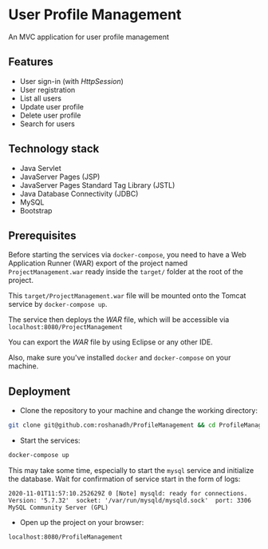 # User Profile Management
An MVC application for user profile management

## Features
* User sign-in (with *HttpSession*)
* User registration
* List all users
* Update user profile
* Delete user profile
* Search for users

## Technology stack
* Java Servlet
* JavaServer Pages (JSP)
* JavaServer Pages Standard Tag Library (JSTL)
* Java Database Connectivity (JDBC)
* MySQL
* Bootstrap

## Prerequisites
Before starting the services via `docker-compose`, you need to have a Web Application Runner (WAR) export of the project named `ProjectManagement.war` ready inside the `target/` folder at the root of the project.

This `target/ProjectManagement.war` file will be mounted onto the Tomcat service by `docker-compose up`.

The service then deploys the *WAR* file, which will be accessible via `localhost:8080/ProjectManagement`

You can export the *WAR* file by using Eclipse or any other IDE.

Also, make sure you've installed `docker` and  `docker-compose` on your machine.

## Deployment

* Clone the repository to your machine and change the working directory:
```sh
git clone git@github.com:roshanadh/ProfileManagement && cd ProfileManagement
```

* Start the services:
```sh
docker-compose up
```

This may take some time, especially to start the `mysql` service and initialize the database.
Wait for confirmation of service start in the form of logs:
```
2020-11-01T11:57:10.252629Z 0 [Note] mysqld: ready for connections.
Version: '5.7.32'  socket: '/var/run/mysqld/mysqld.sock'  port: 3306  MySQL Community Server (GPL)
```

* Open up the project on your browser:
```sh
localhost:8080/ProfileManagement
```
